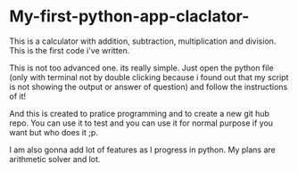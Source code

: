 # My-first-python-app-claclator-
This is a calculator with addition, subtraction, multiplication and division.  This is the first code i've written. 

This is not too advanced one. its really simple. Just open the python file (only with terminal not by double clicking because i found out that my script is not showing the output or answer of question) and follow the instructions of it!

And this is created to pratice programming and to create a new git hub repo. You can use it to test and you can use it for normal purpose if you want but who does it ;p.

I am also gonna add lot of features as I progress in python. My plans are arithmetic solver and lot.
